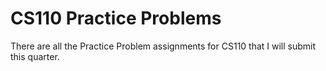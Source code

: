 # CS110 Practice Problems
There are all the Practice Problem assignments for CS110 that I will submit this quarter.
